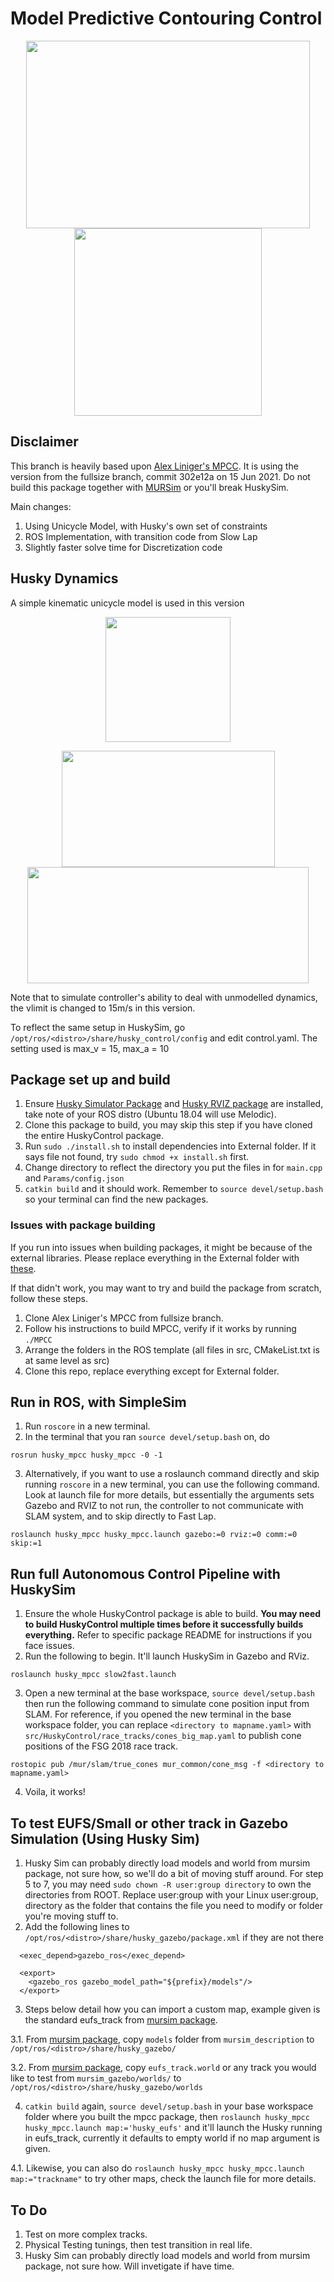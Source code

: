 # Model Predictive Contouring Control
<p align="center">
  <img width="454" height="300" src="https://user-images.githubusercontent.com/78944454/137711457-6073b01d-b5d1-4f3f-905a-70c860ee6a46.gif">
  <img width="300" height="300" src="https://user-images.githubusercontent.com/78944454/137818522-85b7dd92-eb84-40b6-b4f5-c46caab0f031.png">  
</p>

## Disclaimer
This branch is heavily based upon [Alex Liniger's MPCC](https://github.com/alexliniger/MPCC). It is using the version from the fullsize branch, commit 302e12a on 15 Jun 2021. Do not build this package together with [MURSim](https://github.com/MURDriverless/mursim) or you'll break HuskySim.

Main changes:
1. Using Unicycle Model, with Husky's own set of constraints
2. ROS Implementation, with transition code from Slow Lap
3. Slightly faster solve time for Discretization code

## Husky Dynamics
A simple kinematic unicycle model is used in this version
<p align="center">
  <img width="200" height="200" src="https://user-images.githubusercontent.com/78944454/137826421-5731ba0a-432e-43ac-8b5e-f052e6f884a0.png">
</p>

<p align="center">
  <img width="341" height="186" src="https://user-images.githubusercontent.com/78944454/137827369-229ead02-1558-4590-975f-6a32ea3c71b3.png">
  <img width="450" height="186" src="https://user-images.githubusercontent.com/78944454/137827921-4ea7488e-306d-4648-a828-8cb6853f71db.png">
</p>

Note that to simulate controller's ability to deal with unmodelled dynamics, the vlimit is changed to 15m/s in this version. 

To reflect the same setup in HuskySim, go `/opt/ros/<distro>/share/husky_control/config` and edit control.yaml. The setting used is max_v = 15, max_a = 10

## Package set up and build
1. Ensure [Husky Simulator Package](http://wiki.ros.org/husky_gazebo/Tutorials/Simulating%20Husky) and [Husky RVIZ package](http://wiki.ros.org/husky_control/Tutorials/Interfacing%20with%20Husky) are installed, take note of your ROS distro (Ubuntu 18.04 will use Melodic). 
2. Clone this package to build, you may skip this step if you have cloned the entire HuskyControl package.
3. Run `sudo ./install.sh` to install dependencies into External folder. If it says file not found, try `sudo chmod +x install.sh` first.
4. Change directory to reflect the directory you put the files in for `main.cpp` and `Params/config.json`
5. `catkin build` and it should work. Remember to `source devel/setup.bash` so your terminal can find the new packages.

### Issues with package building
If you run into issues when building packages, it might be because of the external libraries. Please replace everything in the External folder with [these](https://drive.google.com/drive/u/1/folders/16xUVZtKH77O1hIqJbc8R4slYYIPgZIeA).

If that didn't work, you may want to try and build the package from scratch, follow these steps.
1. Clone Alex Liniger's MPCC from fullsize branch.
2. Follow his instructions to build MPCC, verify if it works by running `./MPCC`
3. Arrange the folders in the ROS template (all files in src, CMakeList.txt is at same level as src)
4. Clone this repo, replace everything except for External folder.

## Run in ROS, with SimpleSim
1. Run `roscore` in a new terminal.
2. In the terminal that you ran `source devel/setup.bash` on, do
```
rosrun husky_mpcc husky_mpcc -0 -1
```
3. Alternatively, if you want to use a roslaunch command directly and skip running `roscore` in a new terminal, you can use the following command. Look at launch file for more details, but essentially the arguments sets Gazebo and RVIZ to not run, the controller to not communicate with SLAM system, and to skip directly to Fast Lap.
```
roslaunch husky_mpcc husky_mpcc.launch gazebo:=0 rviz:=0 comm:=0 skip:=1
```

## Run full Autonomous Control Pipeline with HuskySim
1. Ensure the whole HuskyControl package is able to build. **You may need to build HuskyControl multiple times before it successfully builds everything.** Refer to specific package README for instructions if you face issues.
2. Run the following to begin. It'll launch HuskySim in Gazebo and RViz.
```
roslaunch husky_mpcc slow2fast.launch
``` 
3. Open a new terminal at the base workspace, `source devel/setup.bash` then run the following command to simulate cone position input from SLAM. For reference, if you opened the new terminal in the base workspace folder, you can replace `<directory to mapname.yaml>` with `src/HuskyControl/race_tracks/cones_big_map.yaml` to publish cone positions of the FSG 2018 race track.
```
rostopic pub /mur/slam/true_cones mur_common/cone_msg -f <directory to mapname.yaml>
``` 
4. Voila, it works!

## To test EUFS/Small or other track in Gazebo Simulation (Using Husky Sim)
1. Husky Sim can probably directly load models and world from mursim package, not sure how, so we'll do a bit of moving stuff around. For step 5 to 7, you may need `sudo chown -R user:group directory` to own the directories from ROOT. Replace user:group with your Linux user:group, directory as the folder that contains the file you need to modify or folder you're moving stuff to.
2. Add the following lines to `/opt/ros/<distro>/share/husky_gazebo/package.xml` if they are not there
```
  <exec_depend>gazebo_ros</exec_depend>

  <export>
    <gazebo_ros gazebo_model_path="${prefix}/models"/>
  </export>
```
3. Steps below detail how you can import a custom map, example given is the standard eufs_track from [mursim package](https://github.com/MURDriverless/mursim).

3.1. From [mursim package](https://github.com/MURDriverless/mursim), copy `models` folder from `mursim_description` to `/opt/ros/<distro>/share/husky_gazebo/`

3.2. From [mursim package](https://github.com/MURDriverless/mursim), copy `eufs_track.world` or any track you would like to test from `mursim_gazebo/worlds/` to `/opt/ros/<distro>/share/husky_gazebo/worlds`

4. `catkin build` again, `source devel/setup.bash` in your base workspace folder where you built the mpcc package, then `roslaunch husky_mpcc husky_mpcc.launch map:='husky_eufs'` and it'll launch the Husky running in eufs_track, currently it defaults to empty world if no map argument is given.

4.1. Likewise, you can also do `roslaunch husky_mpcc husky_mpcc.launch map:="trackname"` to try other maps, check the launch file for more details.

## To Do
1. Test on more complex tracks.
2. Physical Testing tunings, then test transition in real life.
3. Husky Sim can probably directly load models and world from mursim package, not sure how. Will invetigate if have time.
